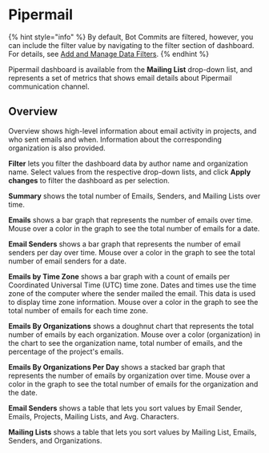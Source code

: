 # Pipermail

{% hint style="info" %}
By default, Bot Commits are filtered, however, you can include the filter value by navigating to the filter section of dashboard. For details, see [Add and Manage Data Filters](../../filtering-data/add-and-manage-data-filters.md).
{% endhint %}

Pipermail dashboard is available from the **Mailing List** drop-down list, and represents a set of metrics that shows email details about Pipermail communication channel.

## Overview

Overview shows high-level information about email activity in projects, and who sent emails and when. Information about the corresponding organization is also provided.

**Filter** lets you filter the dashboard data by author name and organization name. Select values from the respective drop-down lists, and click **Apply changes** to filter the dashboard as per selection.

**Summary** shows the total number of Emails, Senders, and Mailing Lists over time.

**Emails** shows a bar graph that represents the number of emails over time. Mouse over a color in the graph to see the total number of emails for a date.

**Email Senders** shows a bar graph that represents the number of email senders per day over time. Mouse over a color in the graph to see the total number of email senders for a date.

**Emails by Time Zone** shows a bar graph with a count of emails per Coordinated Universal Time \(UTC\) time zone. Dates and times use the time zone of the computer where the sender mailed the email. This data is used to display time zone information. Mouse over a color in the graph to see the total number of emails for each time zone.

**Emails By Organizations** shows a doughnut chart that represents the total number of emails by each organization. Mouse over a color \(organization\) in the chart to see the organization name, total number of emails, and the percentage of the project's emails.

**Emails By Organizations Per Day** shows a stacked bar graph that represents the number of emails by organization over time. Mouse over a color in the graph to see the total number of emails for the organization and the date. 

**Email Senders** shows a table that lets you sort values by Email Sender, Emails, Projects, Mailing Lists, and Avg. Characters. 

**Mailing Lists** shows a table that lets you sort values by Mailing List, Emails, Senders, and Organizations.

